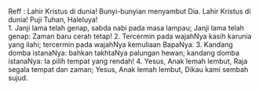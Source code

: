Reff :
Lahir Kristus di dunia! Bunyi-bunyian menyambut Dia.
Lahir Kristus di dunia! Puji Tuhan, Haleluya!
<br>
1.
Janji lama telah genap, sabda nabi pada masa lampau;
Janji lama telah genap: Zaman baru cerah tetap!
2.
Tercermin pada wajahNya kasih karunia yang ilahi;
tercermin pada wajahNya kemuliaan BapaNya.
3.
Kandang domba istanaNya: bahkan takhtaNya palungan hewan;
kandang domba istanaNya: Ia pilih tempat yang rendah!
4.
Yesus, Anak lemah lembut, Raja segala tempat dan zaman;
Yesus, Anak lemah lembut, Dikau kami sembah sujud.